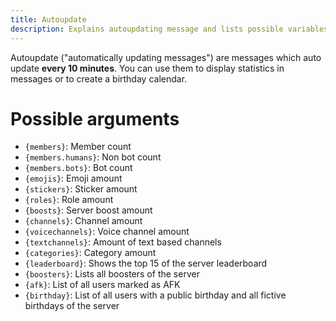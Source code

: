 ```yaml
---
title: Autoupdate
description: Explains autoupdating message and lists possible variables
---
```


Autoupdate ("automatically updating messages") are messages which auto update **every 10 minutes**. You can use them to display statistics in messages or to create a birthday calendar.

# Possible arguments

- `{members}`: Member count
- `{members.humans}`: Non bot count
- `{members.bots}`: Bot count
- `{emojis}`: Emoji amount
- `{stickers}`: Sticker amount
- `{roles}`: Role amount
- `{boosts}`: Server boost amount
- `{channels}`: Channel amount
- `{voicechannels}`: Voice channel amount
- `{textchannels}`: Amount of text based channels
- `{categories}`: Category amount
- `{leaderboard}`: Shows the top 15 of the server leaderboard
- `{boosters}`: Lists all boosters of the server
- `{afk}`: List of all users marked as AFK
- `{birthday}`: List of all users with a public birthday and all fictive birthdays of the server
